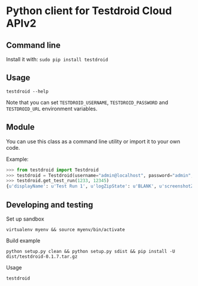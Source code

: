 Python client for Testdroid Cloud APIv2
=======================================

Command line
-----

Install it with:
`sudo pip install testdroid`

Usage
-----

`testdroid --help`

Note that you can set `TESTDROID_USERNAME`, `TESTDROID_PASSWORD` and `TESTDROID_URL` environment variables.


Module
-----

You can use this class as a command line utility or import it to your own code.

Example:

```python
>>> from testdroid import Testdroid
>>> testdroid = Testdroid(username="admin@localhost", password="admin", url="http://localhost:9080/testdroid-cloud")
>>> testdroid.get_test_run(1233, 12345)
{u'displayName': u'Test Run 1', u'logZipState': u'BLANK', u'screenshotZipState': u'BLANK', u'projectId': 12340, u'number': 1, u'successRatio': 0.814815, u'createTime': 1393595647000, u'executionRatio': 1.0, u'state': u'FINISHED', u'startedByDisplayName': u'John Doe', u'id': 10} 
```

Developing and testing
----------------------

Set up sandbox

`virtualenv myenv && source myenv/bin/activate`

Build example

`python setup.py clean && python setup.py sdist && pip install -U dist/testdroid-0.1.7.tar.gz`

Usage

`testdroid`


